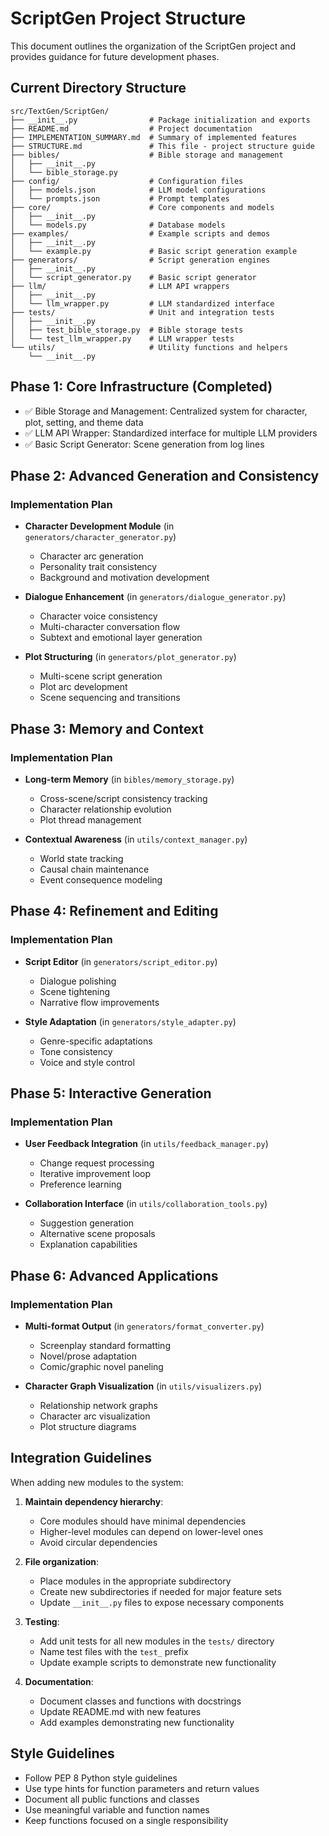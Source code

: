 # ScriptGen Project Structure

This document outlines the organization of the ScriptGen project and provides guidance for future development phases.

## Current Directory Structure

```
src/TextGen/ScriptGen/
├── __init__.py                # Package initialization and exports
├── README.md                  # Project documentation
├── IMPLEMENTATION_SUMMARY.md  # Summary of implemented features
├── STRUCTURE.md               # This file - project structure guide
├── bibles/                    # Bible storage and management
│   ├── __init__.py
│   └── bible_storage.py
├── config/                    # Configuration files
│   ├── models.json            # LLM model configurations
│   └── prompts.json           # Prompt templates
├── core/                      # Core components and models
│   ├── __init__.py
│   └── models.py              # Database models
├── examples/                  # Example scripts and demos
│   ├── __init__.py
│   └── example.py             # Basic script generation example
├── generators/                # Script generation engines
│   ├── __init__.py
│   └── script_generator.py    # Basic script generator
├── llm/                       # LLM API wrappers
│   ├── __init__.py
│   └── llm_wrapper.py         # LLM standardized interface
├── tests/                     # Unit and integration tests
│   ├── __init__.py
│   ├── test_bible_storage.py  # Bible storage tests
│   └── test_llm_wrapper.py    # LLM wrapper tests
└── utils/                     # Utility functions and helpers
    └── __init__.py
```

## Phase 1: Core Infrastructure (Completed)

- ✅ Bible Storage and Management: Centralized system for character, plot, setting, and theme data
- ✅ LLM API Wrapper: Standardized interface for multiple LLM providers
- ✅ Basic Script Generator: Scene generation from log lines

## Phase 2: Advanced Generation and Consistency

### Implementation Plan

- **Character Development Module** (in `generators/character_generator.py`)
  - Character arc generation
  - Personality trait consistency
  - Background and motivation development

- **Dialogue Enhancement** (in `generators/dialogue_generator.py`)
  - Character voice consistency
  - Multi-character conversation flow
  - Subtext and emotional layer generation

- **Plot Structuring** (in `generators/plot_generator.py`)
  - Multi-scene script generation
  - Plot arc development
  - Scene sequencing and transitions

## Phase 3: Memory and Context

### Implementation Plan

- **Long-term Memory** (in `bibles/memory_storage.py`)
  - Cross-scene/script consistency tracking
  - Character relationship evolution
  - Plot thread management

- **Contextual Awareness** (in `utils/context_manager.py`)
  - World state tracking
  - Causal chain maintenance
  - Event consequence modeling

## Phase 4: Refinement and Editing

### Implementation Plan

- **Script Editor** (in `generators/script_editor.py`)
  - Dialogue polishing
  - Scene tightening
  - Narrative flow improvements

- **Style Adaptation** (in `generators/style_adapter.py`)
  - Genre-specific adaptations
  - Tone consistency
  - Voice and style control

## Phase 5: Interactive Generation

### Implementation Plan

- **User Feedback Integration** (in `utils/feedback_manager.py`)
  - Change request processing
  - Iterative improvement loop
  - Preference learning

- **Collaboration Interface** (in `utils/collaboration_tools.py`)
  - Suggestion generation
  - Alternative scene proposals
  - Explanation capabilities

## Phase 6: Advanced Applications

### Implementation Plan

- **Multi-format Output** (in `generators/format_converter.py`)
  - Screenplay standard formatting
  - Novel/prose adaptation
  - Comic/graphic novel paneling

- **Character Graph Visualization** (in `utils/visualizers.py`)
  - Relationship network graphs
  - Character arc visualization
  - Plot structure diagrams

## Integration Guidelines

When adding new modules to the system:

1. **Maintain dependency hierarchy**:
   - Core modules should have minimal dependencies
   - Higher-level modules can depend on lower-level ones
   - Avoid circular dependencies

2. **File organization**:
   - Place modules in the appropriate subdirectory
   - Create new subdirectories if needed for major feature sets
   - Update `__init__.py` files to expose necessary components

3. **Testing**:
   - Add unit tests for all new modules in the `tests/` directory
   - Name test files with the `test_` prefix
   - Update example scripts to demonstrate new functionality

4. **Documentation**:
   - Document classes and functions with docstrings
   - Update README.md with new features
   - Add examples demonstrating new functionality

## Style Guidelines

- Follow PEP 8 Python style guidelines
- Use type hints for function parameters and return values
- Document all public functions and classes
- Use meaningful variable and function names
- Keep functions focused on a single responsibility 